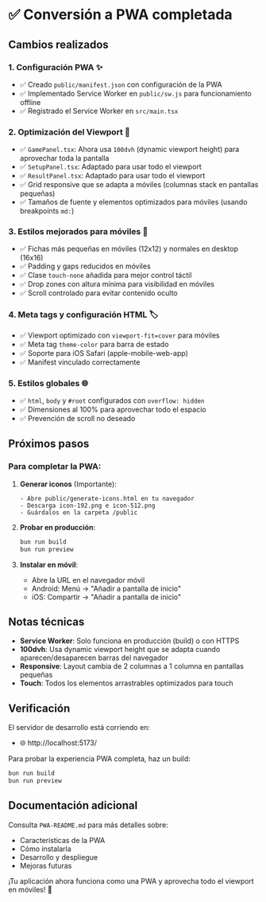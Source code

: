 # ✅ Conversión a PWA completada

## Cambios realizados

### 1. **Configuración PWA** ✨
- ✅ Creado `public/manifest.json` con configuración de la PWA
- ✅ Implementado Service Worker en `public/sw.js` para funcionamiento offline
- ✅ Registrado el Service Worker en `src/main.tsx`

### 2. **Optimización del Viewport** 📱
- ✅ `GamePanel.tsx`: Ahora usa `100dvh` (dynamic viewport height) para aprovechar toda la pantalla
- ✅ `SetupPanel.tsx`: Adaptado para usar todo el viewport
- ✅ `ResultPanel.tsx`: Adaptado para usar todo el viewport
- ✅ Grid responsive que se adapta a móviles (columnas stack en pantallas pequeñas)
- ✅ Tamaños de fuente y elementos optimizados para móviles (usando breakpoints `md:`)

### 3. **Estilos mejorados para móviles** 🎨
- ✅ Fichas más pequeñas en móviles (12x12) y normales en desktop (16x16)
- ✅ Padding y gaps reducidos en móviles
- ✅ Clase `touch-none` añadida para mejor control táctil
- ✅ Drop zones con altura mínima para visibilidad en móviles
- ✅ Scroll controlado para evitar contenido oculto

### 4. **Meta tags y configuración HTML** 🏷️
- ✅ Viewport optimizado con `viewport-fit=cover` para móviles
- ✅ Meta tag `theme-color` para barra de estado
- ✅ Soporte para iOS Safari (apple-mobile-web-app)
- ✅ Manifest vinculado correctamente

### 5. **Estilos globales** 🌐
- ✅ `html`, `body` y `#root` configurados con `overflow: hidden`
- ✅ Dimensiones al 100% para aprovechar todo el espacio
- ✅ Prevención de scroll no deseado

## Próximos pasos

### Para completar la PWA:

1. **Generar iconos** (Importante):
   ```
   - Abre public/generate-icons.html en tu navegador
   - Descarga icon-192.png e icon-512.png
   - Guárdalos en la carpeta /public
   ```

2. **Probar en producción**:
   ```bash
   bun run build
   bun run preview
   ```

3. **Instalar en móvil**:
   - Abre la URL en el navegador móvil
   - Android: Menú → "Añadir a pantalla de inicio"
   - iOS: Compartir → "Añadir a pantalla de inicio"

## Notas técnicas

- **Service Worker**: Solo funciona en producción (build) o con HTTPS
- **100dvh**: Usa dynamic viewport height que se adapta cuando aparecen/desaparecen barras del navegador
- **Responsive**: Layout cambia de 2 columnas a 1 columna en pantallas pequeñas
- **Touch**: Todos los elementos arrastrables optimizados para touch

## Verificación

El servidor de desarrollo está corriendo en:
- 🌐 http://localhost:5173/

Para probar la experiencia PWA completa, haz un build:
```bash
bun run build
bun run preview
```

## Documentación adicional

Consulta `PWA-README.md` para más detalles sobre:
- Características de la PWA
- Cómo instalarla
- Desarrollo y despliegue
- Mejoras futuras

¡Tu aplicación ahora funciona como una PWA y aprovecha todo el viewport en móviles! 🎉
